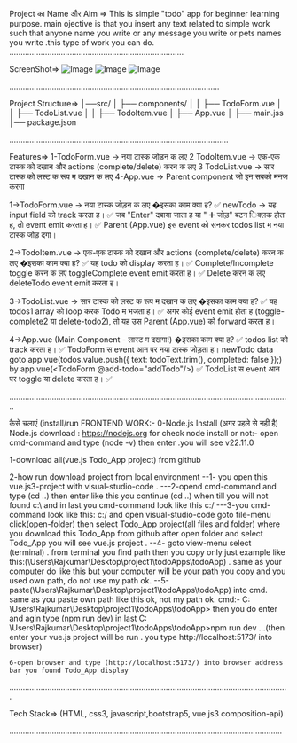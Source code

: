 Project का Name और Aim => This is simple "todo" app for beginner learning purpose. main ojective is that you insert any text related to simple work such that anyone name you write or any message you write or pets names you write .this type of work you can do.
..............................................................................

ScreenShot=>
![Image](https://github.com/user-attachments/assets/52188601-2e7d-40e2-8e58-c63e0ee33a42)
![Image](https://github.com/user-attachments/assets/f3c723b5-c37d-4d0d-8c18-85392eb5df01)
![Image](https://github.com/user-attachments/assets/003e2c5a-6e89-4404-8a9b-223b2ee16ffe)



..............................................................................................

Project Structure=>
│──src/
│ ├── components/
│ │ ├── TodoForm.vue
│ │ ├── TodoList.vue
│ │ ├── TodoItem.vue
│ ├── App.vue
│ ├── main.jss
│── package.json

..................................................................................................

Features=>
1-TodoForm.vue → नया टास्क जोड़न क लए
2 TodoItem.vue → एक-एक टास्क को दखान और actions (complete/delete) करन क लए
3 TodoList.vue → सार टास्क को लस्ट क रूप म दखान क लए
4-App.vue → Parent component जो इन सबको मनज करगा

1->TodoForm.vue → नया टास्क जोड़न क लए
�इसका काम क्या ह?
✅
newTodo → यह input field को track करता ह।
✅
जब "Enter" दबाया जाता ह या "
➕
जोड़" बटन िक्लक होता ह, तो event emit करता ह।
✅
Parent (App.vue) इस event को सनकर todos list म नया टास्क जोड़ दगा।

2->TodoItem.vue → एक-एक टास्क को दखान और actions (complete/delete) करन क लए
�इसका काम क्या ह?
✅
यह todo को display करता ह।
✅
Complete/Incomplete toggle करन क लए toggleComplete event emit करता ह।
✅
Delete करन क लए deleteTodo event emit करता ह।

3->TodoList.vue → सार टास्क को लस्ट क रूप म दखान क लए
�इसका काम क्या ह?
✅
यह todos1 array को loop करक Todo म भजता ह।
✅
अगर कोई event emit होता ह (toggle-complete2 या delete-todo2), तो यह उस Parent (App.vue)
को forward करता ह।

4->App.vue (Main Component - लास्ट म दखगा!)
�इसका काम क्या ह?
✅
todos list को track करता ह।
✅
TodoForm स event आन पर नया टास्क जोड़ता ह।
newTodo data goto app.vue(todos.value.push({ text: todoText.trim(), completed: false });) by app.vue(<TodoForm @add-todo="addTodo"/>)
✅
TodoList स event आन पर toggle या delete करता ह।
✅

..............................................................................................................................

कैसे चलाएं (install/run
FRONTEND WORK:- 
0-Node.js Install (अगर पहले से नहीं है) Node.js download : https://nodejs.org 
for check node install or not:- open cmd-command and type (node -v) then enter .you will see v22.11.0

1-download all(vue.js Todo_App project) from github 

2-how run download project from local environment 
  --1- you open this vue.js3-project with visual-studio-code . 
  ---2-opend cmd-command and type (cd ..) then enter like this you continue (cd ..) when till you will not found c:\ and in last you cmd-command look like this c:/ 
  ---3-you cmd-command look like this: c:/ and open visual-studio-code goto file-menu click(open-folder) then select Todo_App project(all files and folder) where you download this Todo_App from github after open          folder and select Todo_App you will see vue.js project . 
  --4- goto view-menu select (terminal) . from terminal you find path then you copy only just example like this:(\Users\Rajkumar\Desktop\project1\todoApps\todoApp) . same as your computer do like this but your           computer will be your path you copy and you used own path, do not use my path ok. 
  --5-paste(\Users\Rajkumar\Desktop\project1\todoApps\todoApp) into cmd. same as you paste own path like this ok, not my path ok. 
      cmd:- C: \Users\Rajkumar\Desktop\project1\todoApps\todoApp> then you do enter and agin type (npm run dev) in last
          C: \Users\Rajkumar\Desktop\project1\todoApps\todoApp>npm run dev      ...(then enter your vue.js project will be run . you type http://localhost:5173/ into browser)

    6-open browser and type (http://localhost:5173/) into browser address bar you found Todo_App display
.............................................................................................................................

Tech Stack=> (HTML, css3, javascript,bootstrap5, vue.js3 composition-api)

..........................................................................................................................


